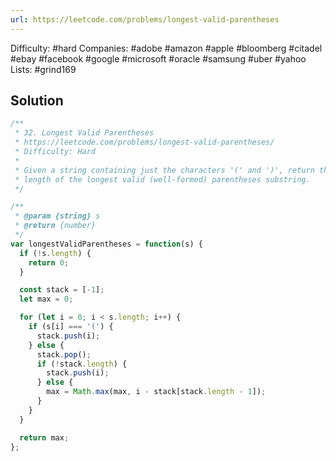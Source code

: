 ```yaml
---
url: https://leetcode.com/problems/longest-valid-parentheses
---
```


Difficulty: #hard
Companies: #adobe #amazon #apple #bloomberg #citadel #ebay #facebook #google #microsoft #oracle #samsung #uber #yahoo
Lists: #grind169

## Solution

```javascript
/**
 * 32. Longest Valid Parentheses
 * https://leetcode.com/problems/longest-valid-parentheses/
 * Difficulty: Hard
 *
 * Given a string containing just the characters '(' and ')', return the
 * length of the longest valid (well-formed) parentheses substring.
 */

/**
 * @param {string} s
 * @return {number}
 */
var longestValidParentheses = function(s) {
  if (!s.length) {
    return 0;
  }

  const stack = [-1];
  let max = 0;

  for (let i = 0; i < s.length; i++) {
    if (s[i] === '(') {
      stack.push(i);
    } else {
      stack.pop();
      if (!stack.length) {
        stack.push(i);
      } else {
        max = Math.max(max, i - stack[stack.length - 1]);
      }
    }
  }

  return max;
};

```
